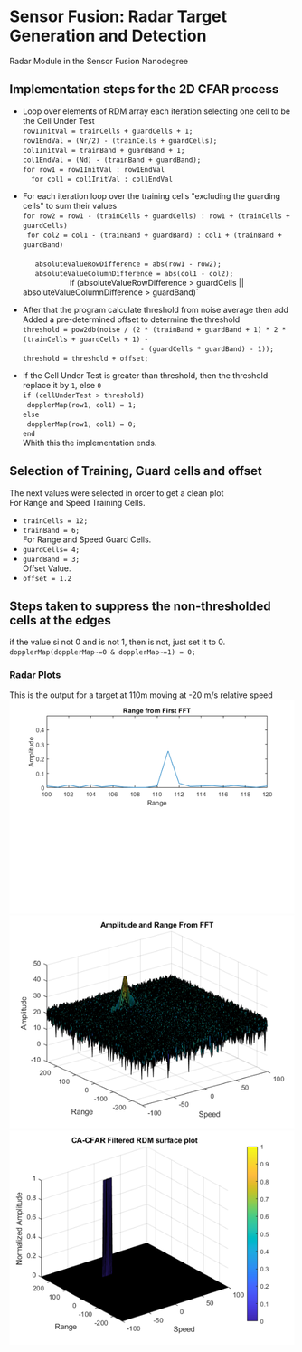 # Sensor Fusion: Radar Target Generation and Detection
Radar Module in the Sensor Fusion Nanodegree

## Implementation steps for the 2D CFAR process
* Loop over elements of RDM array each iteration selecting one cell to be the Cell Under Test<br>
`row1InitVal = trainCells + guardCells + 1;      `<br>
`row1EndVal = (Nr/2) - (trainCells + guardCells);`<br>
`col1InitVal = trainBand + guardBand + 1;        `<br>
`col1EndVal = (Nd) - (trainBand + guardBand);    `<br>
`for row1 = row1InitVal : row1EndVal`<br>
`  for col1 = col1InitVal : col1EndVal`

* For each iteration loop over the training cells "excluding the guarding cells" to sum their values<br>
`for row2 = row1 - (trainCells + guardCells) : row1 + (trainCells + guardCells)              `<br>
`  for col2 = col1 - (trainBand + guardBand) : col1 + (trainBand + guardBand)                `<br>
`          `<br>
`   absoluteValueRowDifference = abs(row1 - row2);`<br>
`   absoluteValueColumnDifference = abs(col1 - col2);`<br>
`          
`    if (absoluteValueRowDifference > guardCells || absoluteValueColumnDifference > guardBand)`

* After that the program calculate threshold from noise average then add Added a pre-determined offset to determine the threshold<br>
`threshold = pow2db(noise / (2 * (trainBand + guardBand + 1) * 2 * (trainCells + guardCells + 1) - `<br>
`                              - (guardCells * guardBand) - 1));                                   `<br>
`threshold = threshold + offset;                                                                   `

* If the Cell Under Test is greater than threshold, then the threshold replace it by `1`, else `0` <br>
`if (cellUnderTest > threshold)`<br>
`  dopplerMap(row1, col1) = 1; `<br>
`else                          `<br>
`  dopplerMap(row1, col1) = 0; `<br>
`end`<br>
Whith this the implementation ends.

## Selection of Training, Guard cells and offset
The next values were selected in order to get a clean plot<br>
For Range and Speed Training Cells.<br>
* `trainCells = 12;`<br>
* `trainBand = 6;  `<br>
For Range and Speed Guard Cells.<br>
* `guardCells= 4;  `<br>
* `guardBand = 3;  `<br>
Offset Value.<br>
* `offset = 1.2    ` <br>

## Steps taken to suppress the non-thresholded cells at the edges
if the value si not 0 and is not 1, then is not, just set it to 0.<br>
`dopplerMap(dopplerMap~=0 & dopplerMap~=1) = 0;`

### **Radar Plots**
This is the output for a target at 110m moving at -20 m/s relative speed
<img src="images/plot1.png" /><br>
<img src="images/plot2.png" /><br>
<img src="images/plot3.png" /><br>
